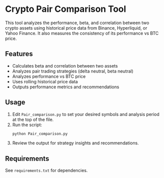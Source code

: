 # Crypto Pair Comparison Tool

This tool analyzes the performance, beta, and correlation between two crypto assets using historical price data from Binance, Hyperliquid, or Yahoo Finance. It also measures the consistency of its performance vs BTC price. 

## Features
- Calculates beta and correlation between two assets
- Analyzes pair trading strategies (delta neutral, beta neutral)
- Analyzes performance vs BTC price 
- Uses rolling historical price data
- Outputs performance metrics and recommendations

## Usage

1. Edit `Pair_comparison.py` to set your desired symbols and analysis period at the top of the file.
2. Run the script:
   ```bash
   python Pair_comparison.py
   ```
3. Review the output for strategy insights and recommendations.

## Requirements
See `requirements.txt` for dependencies. 
